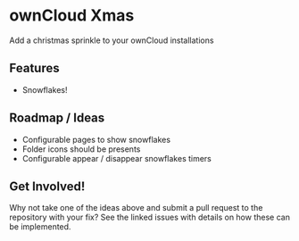 # ownCloud Xmas
Add a christmas sprinkle to your ownCloud installations

## Features
 - Snowflakes!
 
## Roadmap / Ideas
 - Configurable pages to show snowflakes
 - Folder icons should be presents
 - Configurable appear / disappear snowflakes timers
 
 ## Get Involved!
 Why not take one of the ideas above and submit a pull request to the repository with your fix?
 See the linked issues with details on how these can be implemented.
